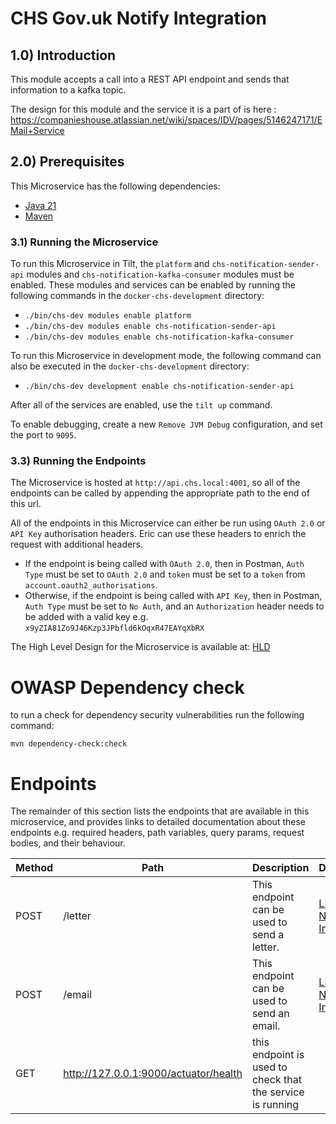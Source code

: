 # CHS Gov.uk Notify Integration

## 1.0) Introduction

This module accepts a call into a REST API endpoint and sends that information to a kafka topic.

The design for this module and the service it is a part of is here : https://companieshouse.atlassian.net/wiki/spaces/IDV/pages/5146247171/EMail+Service

## 2.0) Prerequisites

This Microservice has the following dependencies:

- [Java 21](https://www.oracle.com/java/technologies/downloads/#java21)
- [Maven](https://maven.apache.org/download.cgi)

### 3.1) Running the Microservice

To run this Microservice in Tilt, the `platform` and `chs-notification-sender-api` modules and
`chs-notification-kafka-consumer` modules must be enabled.
These modules and services can be enabled by running the following commands in the `docker-chs-development` directory:

- `./bin/chs-dev modules enable platform`
- `./bin/chs-dev modules enable chs-notification-sender-api`
- `./bin/chs-dev modules enable chs-notification-kafka-consumer`

To run this Microservice in development mode, the following command can also be executed in the `docker-chs-development`
directory:

- `./bin/chs-dev development enable chs-notification-sender-api`

After all of the services are enabled, use the `tilt up` command.

To enable debugging, create a new `Remove JVM Debug` configuration, and set the port to `9095`.

### 3.3) Running the Endpoints

The Microservice is hosted at `http://api.chs.local:4001`, so all of the endpoints can be called by appending the
appropriate path to the end of this url.

All of the endpoints in this Microservice can either be run using `OAuth 2.0` or `API Key` authorisation headers. Eric
can use these headers to enrich the request with additional headers.

- If the endpoint is being called with `OAuth 2.0`, then in Postman, `Auth Type` must be set to `OAuth 2.0` and `token`
  must be set to a `token` from `account.oauth2_authorisations`.
- Otherwise, if the endpoint is being called with `API Key`, then in Postman, `Auth Type` must be set to `No Auth`, and
  an `Authorization` header needs to be added with a valid key e.g. `x9yZIA81Zo9J46Kzp3JPbfld6kOqxR47EAYqXbRX`

The High Level Design for the Microservice is available
at: [HLD](https://companieshouse.atlassian.net/wiki/spaces/IDV/pages/5146247171/EMail+Service)




# OWASP Dependency check

to run a check for dependency security vulnerabilities run the following command:

```shell
mvn dependency-check:check
```

# Endpoints

The remainder of this section lists the endpoints that are available in this microservice, and provides links to
detailed documentation about these endpoints e.g. required headers, path variables, query params, request bodies, and
their behaviour.

| Method | Path     | Description                                 | Documentation                                                                                                                                                                |
|--------|----------|---------------------------------------------|------------------------------------------------------------------------------------------------------------------------------------------------------------------------------|
| POST   | /letter  | This endpoint can be used to send a letter. | [LLD - Gov.uk Notify Integration API](https://companieshouse.atlassian.net/wiki/spaces/IDV/pages/5162598548/Gov.uk+Notify+Integration+API+chs-gov-uk-notify-integration-api) |
| POST   | /email   | This endpoint can be used to send an email. | [LLD - Gov.uk Notify Integration API](https://companieshouse.atlassian.net/wiki/spaces/IDV/pages/5162598548/Gov.uk+Notify+Integration+API+chs-gov-uk-notify-integration-api) |
| GET |  http://127.0.0.1:9000/actuator/health | this endpoint is used to check that the service is running | |





